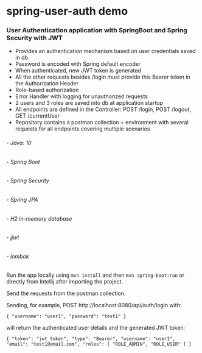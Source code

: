 # spring-user-auth demo
### User Authentication application with SpringBoot and Spring Security with JWT

- Provides an authentication mechanism based on user credentials saved in db
- Password is encoded with Spring default encoder
- When authenticated, new JWT token is generated
- All the other requests besides /login must provide this Bearer token in the Authorization Header
- Role-based authorization
- Error Handler with logging for unauthorized requests
- 2 users and 3 roles are saved into db at application startup
- All endpoints are defined in the Controller: POST /login, POST /logout, GET /currentUser
- Repository contains a postman collection + environment with several requests for all endpoints covering multiple scenarios

###### - Java: 10
###### - Spring Boot
###### - Spring Security
###### - Spring JPA
###### - H2 in-memory database
###### - jjwt
###### - lombok

Run the app locally using `mvn install` and then `mvn spring-boot:run` or directly from Intellij after importing the project.

Send the requests from the postman collection.

Sending, for example, POST http://localhost:8080/api/auth/login with:

`{
"username": "user1",
"password": "test1"
}`

will return the authenticated user details and the generated JWT token:

`{
"token": "jwt_token",
"type": "Bearer",
"username": "user1",
"email": "test1@email.com",
"roles": [
"ROLE_ADMIN",
"ROLE_USER"
]
}`
